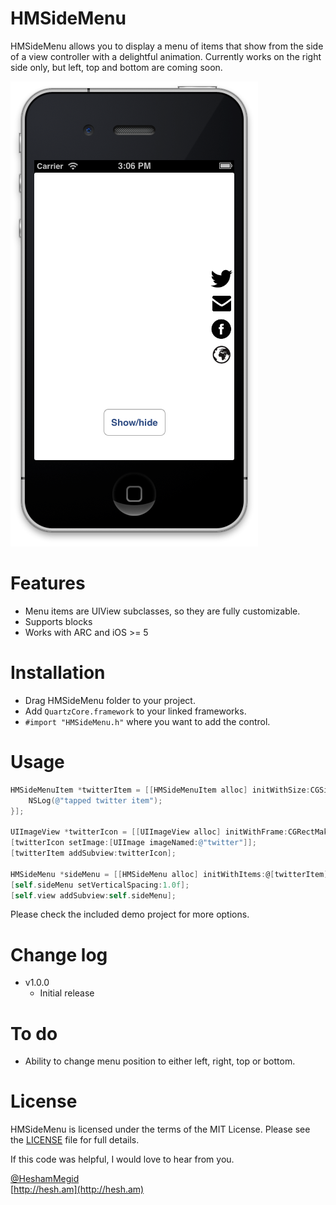 HMSideMenu
===

HMSideMenu allows you to display a menu of items that show from the side of a view controller with a delightful animation. Currently works on the right side only, but left, top and bottom are coming soon.

![screenshot](screenshot.png)

# Features
- Menu items are UIView subclasses, so they are fully customizable.
- Supports blocks
- Works with ARC and iOS >= 5

# Installation

- Drag HMSideMenu folder to your project.
- Add `QuartzCore.framework` to your linked frameworks.
- `#import "HMSideMenu.h"` where you want to add the control.

# Usage

```  objective-c
HMSideMenuItem *twitterItem = [[HMSideMenuItem alloc] initWithSize:CGSizeMake(40, 40) action:^{
    NSLog(@"tapped twitter item");
}];

UIImageView *twitterIcon = [[UIImageView alloc] initWithFrame:CGRectMake(0, 0, 40, 40)];
[twitterIcon setImage:[UIImage imageNamed:@"twitter"]];
[twitterItem addSubview:twitterIcon];

HMSideMenu *sideMenu = [[HMSideMenu alloc] initWithItems:@[twitterItem]];
[self.sideMenu setVerticalSpacing:1.0f];
[self.view addSubview:self.sideMenu];
```

Please check the included demo project for more options.


# Change log
* v1.0.0
	* Initial release
	
# To do
* Ability to change menu position to either left, right, top or bottom.

# License

HMSideMenu is licensed under the terms of the MIT License. Please see the [LICENSE](LICENSE.md) file for full details.

If this code was helpful, I would love to hear from you.

[@HeshamMegid](http://twitter.com/HeshamMegid)   
[http://hesh.am](http://hesh.am)